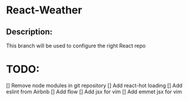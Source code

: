 # React-Weather

## Description:
  This branch will be used to configure the right React repo


# TODO:
  [] Remove node modules in git repository
  [] Add react-hot loading
  [] Add eslint from Airbnb
  [] Add flow
  [] Add jsx for vim
  [] Add emmet jsx for vim
